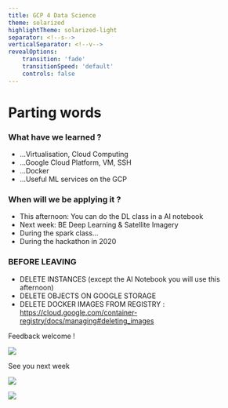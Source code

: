 ```yaml
---
title: GCP 4 Data Science
theme: solarized
highlightTheme: solarized-light
separator: <!--s-->
verticalSeparator: <!--v-->
revealOptions:
    transition: 'fade'
    transitionSpeed: 'default'
    controls: false
---
```


# Parting words

<!--v-->

### What have we learned ?

- ...Virtualisation, Cloud Computing
- ...Google Cloud Platform, VM, SSH
- ...Docker
- ...Useful ML services on the GCP

<!--v-->

### When will we be applying it ? 

- This afternoon: You can do the DL class in a AI notebook
- Next week: BE Deep Learning & Satellite Imagery
- During the spark class...
- During the hackathon in 2020

<!--v-->

### BEFORE LEAVING

- DELETE INSTANCES (except the AI Notebook you will use this afternoon)
- DELETE OBJECTS ON GOOGLE STORAGE
- DELETE DOCKER IMAGES FROM REGISTRY : https://cloud.google.com/container-registry/docs/managing#deleting_images

<!--v-->

Feedback welcome ! 

![](https://media.giphy.com/media/aMzFQ7nULrguA/giphy.gif)

<!--v-->

See you next week

![](https://media.giphy.com/media/14ut8PhnIwzros/giphy.gif)

<!--v-->

![](https://media.giphy.com/media/lD76yTC5zxZPG/giphy.gif)
